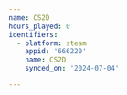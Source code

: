 ```yaml
---
name: CS2D
hours_played: 0
identifiers:
  - platform: steam
    appid: '666220'
    name: CS2D
    synced_on: '2024-07-04'

---
```

